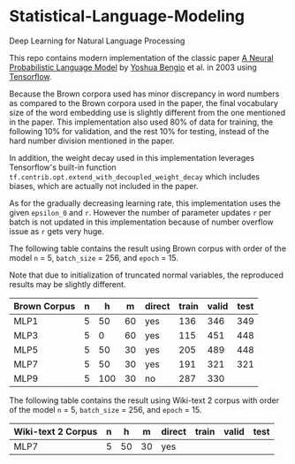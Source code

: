 # Statistical-Language-Modeling
Deep Learning for Natural Language Processing

This repo contains modern implementation of the classic paper [A Neural Probabilistic Language Model](http://www.jmlr.org/papers/volume3/bengio03a/bengio03a.pdf) by [Yoshua Bengio](https://en.wikipedia.org/wiki/Yoshua_Bengio) et al. in 2003 using [Tensorflow](https://www.tensorflow.org/).

Because the Brown corpora used has minor discrepancy in word numbers as compared to the Brown corpora used in the paper, the final vocabulary size of the word embedding use is slightly different from the one mentioned in the paper. This implementation also used 80% of data for training, the following 10% for validation, and the rest 10% for testing, instead of the hard number division mentioned in the paper.

In addition, the weight decay used in this implementation leverages Tensorflow's built-in function `tf.contrib.opt.extend_with_decoupled_weight_decay` which includes biases, which are actually not included in the paper.

As for the gradually decreasing learning rate, this implementation uses the given `epsilon_0` and `r`. However the number of parameter updates `r` per batch is not updated in this implementation because of number overflow issue as `r` gets very huge.

The following table contains the result using Brown corpus with order of the model `n` = 5, `batch_size` = 256, and `epoch` = 15.

Note that due to initialization of truncated normal variables, the reproduced results may be slightly different.

| Brown Corpus | n | h   | m  | direct | train | valid | test |
|--------------|---|-----|----|--------|-------|-------|------|
| MLP1         | 5 | 50  | 60 | yes    | 136   | 346   | 349  |
| MLP3         | 5 | 0   | 60 | yes    | 115   | 451   | 448  |
| MLP5         | 5 | 50  | 30 | yes    | 205   | 489   | 448  |
| MLP7         | 5 | 50  | 30 | yes    | 191   | 321   | 321  |
| MLP9         | 5 | 100 | 30 | no     | 287   | 330   |      |

The following table contains the result using Wiki-text 2 corpus with order of the model `n` = 5, `batch_size` = 256, and `epoch` = 15.

| Wiki-text 2 Corpus | n | h   | m  | direct | train | valid | test |
|--------------|---|-----|----|--------|-------|-------|------|
| MLP7         | 5 | 50  | 30 | yes    |    |    |   |
